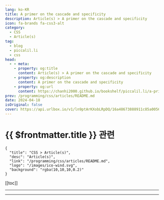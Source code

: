 ```yaml
---
lang: ko-KR
title: A primer on the cascade and specificity
description: Article(s) > A primer on the cascade and specificity
icon: fa-brands fa-css3-alt
category: 
  - CSS
  - Article(s)
tag: 
  - blog
  - piccalil.li
  - css
head:
  - - meta:
    - property: og:title
      content: Article(s) > A primer on the cascade and specificity
    - property: og:description
      content: A primer on the cascade and specificity
    - property: og:url
      content: https://chanhi2000.github.io/bookshelf/piccalil.li/a-primer-on-the-cascade-and-specificity.html
prev: /programming/css/articles/README.md
date: 2024-04-18
isOriginal: false
cover: https://api.urlbox.io/v1/ln9ptArKXobLRpDQ/16a48673888911c85a0056c6d0659c703b12aa6ba83125c75dfbd78eb43fee0a/png?url=https://piccalil.li/og/a-primer-on-the-cascade-and-specificity/&width=1024&height=526&retina=true
---
```


# {{ $frontmatter.title }} 관련

```component VPCard
{
  "title": "CSS > Article(s)",
  "desc": "Article(s)",
  "link": "/programming/css/articles/README.md",
  "logo": "/images/ico-wind.svg",
  "background": "rgba(10,10,10,0.2)"
}
```

[[toc]]

---

<SiteInfo
  name="A primer on the cascade and specificity | Piccalilli"
  desc="Often feared by developers, the cascade and specificity is actually really simple if you utilise the right mental model when authoring CSS."
  url="https://piccalil.li/blog/a-primer-on-the-cascade-and-specificity/"
  logo="https://piccalil.li/favicons/apple-touch-icon.png"
  preview="https://api.urlbox.io/v1/ln9ptArKXobLRpDQ/16a48673888911c85a0056c6d0659c703b12aa6ba83125c75dfbd78eb43fee0a/png?url=https://piccalil.li/og/a-primer-on-the-cascade-and-specificity/&width=1024&height=526&retina=true"/>

<!-- TODO: 작성 -->

---

<TagLinks />